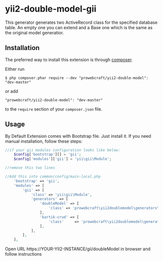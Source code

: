 yii2-double-model-gii
=====================

This generator generates two ActiveRecord class for the specified database table. An empty one you can extend and a Base one which is the same as the original model generatior.

## Installation

The preferred way to install this extension is through [composer](http://getcomposer.org/download/).

Either run

```
$ php composer.phar require --dev "prowebcraft/yii2-double-model": "dev-master"
```

or add

```
"prowebcraft/yii2-double-model": "dev-master"
```

to the ```require``` section of your `composer.json` file.

## Usage

By Default Extension comes with Bootstrap file. Just install it. If you need manual installation, follow these steps:

```php
//if your gii modules configuration looks like below:
    $config['bootstrap'][] = 'gii';
    $config['modules']['gii'] = 'yii\gii\Module';

//remove this two lines
```

```php
//Add this into common/config/main-local.php
    'bootstrap' => 'gii',
    'modules' => [
        'gii' => [
            'class' => 'yii\gii\Module',
            'generators' => [
                'doubleModel' => [
                    'class' => 'prowebcraft\yii2doublemodel\generators\model\Generator',
                ],
                'kartik-crud' => [
                    'class'     => 'prowebcraft\yii2doublemodel\generators\kcrud\Generator',
                ],
            ],
        ],
    ],
```

Open URL https://YOUR-YII2-INSTANCE/gii/doubleModel in browser and follow instructions
